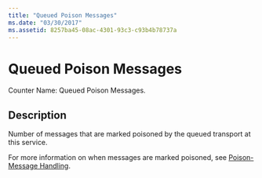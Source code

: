 ```yaml
---
title: "Queued Poison Messages"
ms.date: "03/30/2017"
ms.assetid: 8257ba45-08ac-4301-93c3-c93b4b78737a
---
```

# Queued Poison Messages
Counter Name: Queued Poison Messages.  
  
## Description  
 Number of messages that are marked poisoned by the queued transport at this service.  
  
 For more information on when messages are marked poisoned, see [Poison-Message Handling](../../feature-details/poison-message-handling.md).
